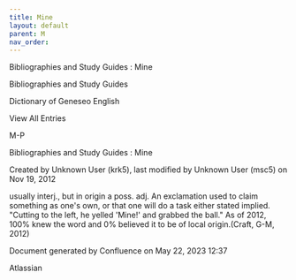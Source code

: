 ```yaml
---
title: Mine
layout: default
parent: M
nav_order:
---
```


Bibliographies and Study Guides : Mine

Bibliographies and Study Guides

Dictionary of Geneseo English

View All Entries

M-P

Bibliographies and Study Guides : Mine

Created by  Unknown User (krk5), last modified by  Unknown User (msc5) on Nov 19, 2012

usually interj., but in origin a poss. adj. An exclamation used to claim something as one's own, or that one will do a task either stated implied.  &quot;Cutting to the left, he yelled 'Mine!' and grabbed the ball.&quot; As of 2012, 100% knew the word and 0% believed it to be of local origin.(Craft, G-M, 2012)

Document generated by Confluence on May 22, 2023 12:37

Atlassian
